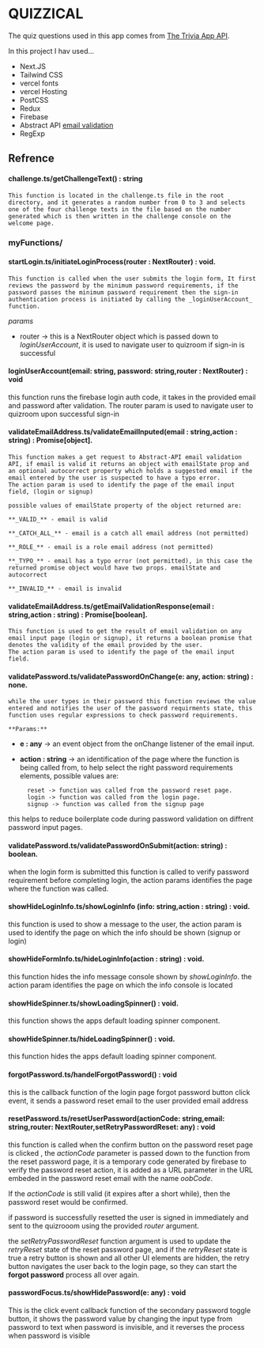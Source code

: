 # QUIZZICAL

The quiz questions used in this app comes from [The Trivia App API](https://www.the-trivia-api.com).

In this project I hav used...

- Next.JS
- Tailwind CSS
- vercel fonts
- vercel Hosting
- PostCSS
- Redux
- Firebase
- Abstract API [email validation](https://app.abstractapi.com/api/)
- RegExp

## Refrence

#### **challenge.ts/getChallengeText()** : string

    This function is located in the challenge.ts file in the root directory, and it generates a random number from 0 to 3 and selects one of the four challenge texts in the file based on the number generated which is then written in the challenge console on the welcome page.

### myFunctions/

#### **startLogin.ts/initiateLoginProcess(router : NextRouter)** : void.

    This function is called when the user submits the login form, It first reviews the password by the minimum password requirements, if the password passes the minimum password requirement then the sign-in authentication process is initiated by calling the _loginUserAccount_ function.

_params_

- router -> this is a NextRouter object which is passed down to _loginUserAccount_, it is used to navigate user to quizroom if sign-in is successful

#### **loginUserAccount(email: string, password: string,router : NextRouter)** : void

this function runs the firebase login auth code, it takes in the provided email and password after validation.
The router param is used to navigate user to quizroom upon successful sign-in

#### **validateEmailAddress.ts/validateEmailInputed(email : string,action : string)** : Promise[object].

    This function makes a get request to Abstract-API email validation API, if email is valid it returns an object with emailState prop and an optional autocorrect property which holds a suggested email if the email entered by the user is suspected to have a typo error.
    The action param is used to identify the page of the email input field, (login or signup)

    possible values of emailState property of the object returned are:

    **_VALID_** - email is valid

    **_CATCH_ALL_** - email is a catch all email address (not permitted)

    **_ROLE_** - email is a role email address (not permitted)

    **_TYPO_** - email has a typo error (not permitted), in this case the returned promise object would have two props. emailState and autocorrect

    **_INVALID_** - email is invalid

#### **validateEmailAddress.ts/getEmailValidationResponse(email : string,action : string)** : Promise[boolean].

    This function is used to get the result of email validation on any email input page (login or signup), it returns a boolean promise that denotes the validity of the email provided by the user.
    The action param is used to identify the page of the email input field.

#### **validatePassword.ts/validatePasswordOnChange(e: any, action: string)** : none.

    while the user types in their password this function reviews the value entered and notifies the user of the password requirments state, this function uses regular expressions to check password requirements.

    **Params:**

- **e : any** -> an event object from the onChange listener of the email input.
- **action : string** -> an identification of the page where the function is being called from, to help select the right password requirements elements, possible values are:

        reset -> function was called from the password reset page.
        login -> function was called from the login page.
        signup -> function was called from the signup page

this helps to reduce boilerplate code during password validation on diffrent password input pages.

#### **validatePassword.ts/validatePasswordOnSubmit(action: string)** : boolean.

when the login form is submitted this function is called to verify password requirement before completing login,
the action params identifies the page where the function was called.

#### **showHideLoginInfo.ts/showLoginInfo (info: string,action : string)** : void.

this function is used to show a message to the user, the action param is used to identify the page on which the info should be shown (signup or login)

#### **showHideFormInfo.ts/hideLoginInfo(action : string)** : void.

this function hides the info message console shown by _showLoginInfo_. the action param identifies the page on which the info console is located

#### **showHideSpinner.ts/showLoadingSpinner()** : void.

this function shows the apps default loading spinner component.

#### **showHideSpinner.ts/hideLoadingSpinner()** : void.

this function hides the apps default loading spinner component.

#### **forgotPassword.ts/handelForgotPassword()** : void

this is the callback function of the login page forgot password button click event, it sends a password reset email to the user provided email address

#### **resetPassword.ts/resetUserPassword(actionCode: string,email: string,router: NextRouter,setRetryPasswordReset: any)** : void

this function is called when the confirm button on the password reset page is clicked , the _actionCode_ parameter is passed down to the function from the reset password page, it is a temporary code generated by firebase to verify the password reset action, it is added as a URL parameter in the URL embeded in the password reset email with the name _oobCode_.

If the _actionCode_ is still valid (it expires after a short while), then the password reset would be confirmed.

if password is successfully resetted the user is signed in immediately and sent to the quizrooom using the provided _router_ argument.

the _setRetryPasswordReset_ function argument is used to update the _retryReset_ state of the reset password page, and if the _retryReset_ state is true a retry button is shown and all other UI elements are hidden, the retry button navigates the user back to the login page, so they can start the **forgot password** process all over again.

#### **passwordFocus.ts/showHidePassword(e: any)** : void

This is the click event callback function of the secondary password toggle button, it shows the password value by changing the input type from password to text when password is invisible, and it reverses the process when password is visible
